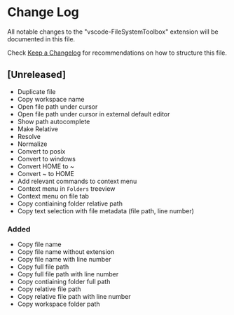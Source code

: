 # Change Log

All notable changes to the "vscode-FileSystemToolbox" extension will be documented in this file.

Check [Keep a Changelog](http://keepachangelog.com/) for recommendations on how to structure this file.

## [Unreleased]

- Duplicate file
- Copy workspace name
- Open file path under cursor
- Open file path under cursor in external default editor
- Show path autocomplete
- Make Relative
- Resolve
- Normalize
- Convert to posix
- Convert to windows
- Convert HOME to ~
- Convert ~ to HOME
- Add relevant commands to context menu
- Context menu in `Folders` treeview
- Context menu on file tab
- Copy contiaining folder relative path
- Copy text selection with file metadata (file path, line number)

### Added

- Copy file name
- Copy file name without extension
- Copy file name with line number
- Copy full file path
- Copy full file path with line number
- Copy contiaining folder full path
- Copy relative file path
- Copy relative file path with line number
- Copy workspace folder path
